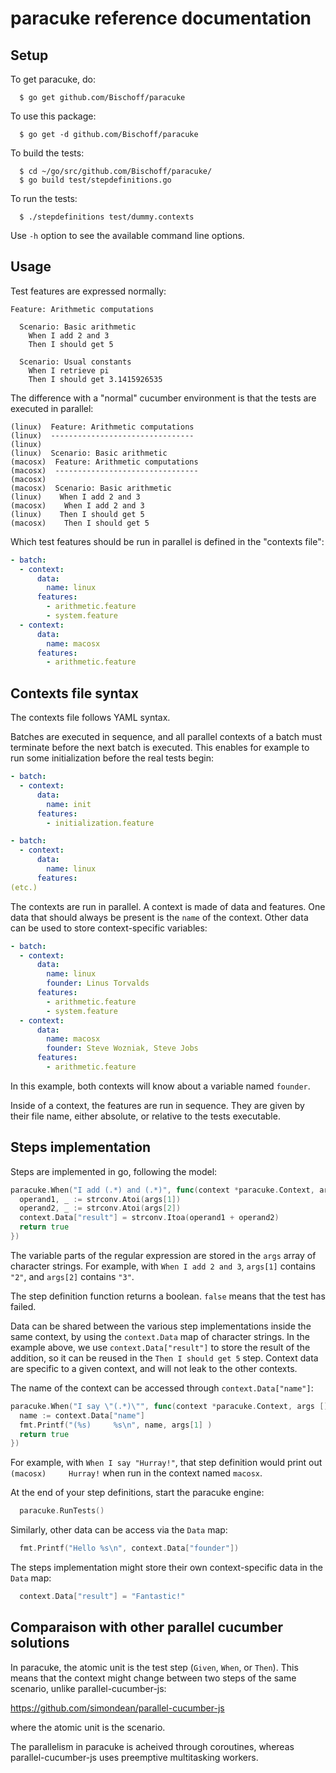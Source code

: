 # paracuke reference documentation

## Setup

To get paracuke, do:
```
  $ go get github.com/Bischoff/paracuke
```

To use this package:
```
  $ go get -d github.com/Bischoff/paracuke
```

To build the tests:
```
  $ cd ~/go/src/github.com/Bischoff/paracuke/
  $ go build test/stepdefinitions.go
```

To run the tests:
```
  $ ./stepdefinitions test/dummy.contexts
```

Use `-h` option to see the available command line
options.


## Usage

Test features are expressed normally:
```cucumber
Feature: Arithmetic computations

  Scenario: Basic arithmetic
    When I add 2 and 3
    Then I should get 5

  Scenario: Usual constants
    When I retrieve pi
    Then I should get 3.1415926535
```

The difference with a "normal" cucumber environment is
that the tests are executed in parallel:
```
(linux)  Feature: Arithmetic computations
(linux)  --------------------------------
(linux)
(linux)  Scenario: Basic arithmetic
(macosx)  Feature: Arithmetic computations
(macosx)  --------------------------------
(macosx)
(macosx)  Scenario: Basic arithmetic
(linux)    When I add 2 and 3
(macosx)    When I add 2 and 3
(linux)    Then I should get 5
(macosx)    Then I should get 5
```

Which test features should be run in parallel is defined in the
"contexts file":
```yaml
- batch:
  - context:
      data:
        name: linux
      features:
        - arithmetic.feature
        - system.feature
  - context:
      data:
        name: macosx
      features:
        - arithmetic.feature
```


## Contexts file syntax

The contexts file follows YAML syntax.

Batches are executed in sequence, and all parallel contexts
of a batch must terminate before the next batch is executed.
This enables for example to run some initialization before
the real tests begin:
```yaml
- batch:
  - context:
      data:
        name: init
      features:
        - initialization.feature

- batch:
  - context:
      data:
        name: linux
      features:
(etc.)
```

The contexts are run in parallel. A context is made of data and
features. One data that should always be present is the `name`
of the context. Other data can be used to store context-specific
variables:
```yaml
- batch:
  - context:
      data:
        name: linux
        founder: Linus Torvalds
      features:
        - arithmetic.feature
        - system.feature
  - context:
      data:
        name: macosx
        founder: Steve Wozniak, Steve Jobs
      features:
        - arithmetic.feature
```

In this example, both contexts will know about a variable named `founder`.

Inside of a context, the features are run in sequence. They are
given by their file name, either absolute, or relative to the
tests executable.


## Steps implementation

Steps are implemented in go, following the model:
```go
paracuke.When("I add (.*) and (.*)", func(context *paracuke.Context, args []string) bool {
  operand1, _ := strconv.Atoi(args[1])
  operand2, _ := strconv.Atoi(args[2])
  context.Data["result"] = strconv.Itoa(operand1 + operand2)
  return true
})
```

The variable parts of the regular expression are stored in the `args`
array of character strings. For example, with `When I add 2 and 3`,
`args[1]` contains `"2"`, and `args[2]` contains `"3"`.

The step definition function returns a boolean. `false` means that the
test has failed.

Data can be shared between the various step implementations inside
the same context, by using the `context.Data` map of character strings.
In the example above, we use `context.Data["result"]` to store the
result of the addition, so it can be reused in the `Then I should get 5`
step. Context data are specific to a given context, and will not leak
to the other contexts.

The name of the context can be accessed through `context.Data["name"]`:
```go
paracuke.When("I say \"(.*)\"", func(context *paracuke.Context, args []string) bool {
  name := context.Data["name"]
  fmt.Printf("(%s)     %s\n", name, args[1] )
  return true
})
```

For example, with `When I say "Hurray!"`, that step definition would
print out `(macosx)     Hurray!` when run in the context named `macosx`.

At the end of your step definitions, start the paracuke engine:
```go
  paracuke.RunTests()
```

Similarly, other data can be access via the `Data` map:
```go
  fmt.Printf("Hello %s\n", context.Data["founder"])
```

The steps implementation might store their own context-specific data in
the `Data` map:
```go
  context.Data["result"] = "Fantastic!"
```


## Comparaison with other parallel cucumber solutions

In paracuke, the atomic unit is the test step (`Given`, `When`,
or `Then`). This means that the context might change between two steps
of the same scenario, unlike parallel-cucumber-js:

  https://github.com/simondean/parallel-cucumber-js

where the atomic unit is the scenario.

The parallelism in paracuke is acheived through coroutines, whereas
parallel-cucumber-js uses preemptive multitasking workers.
